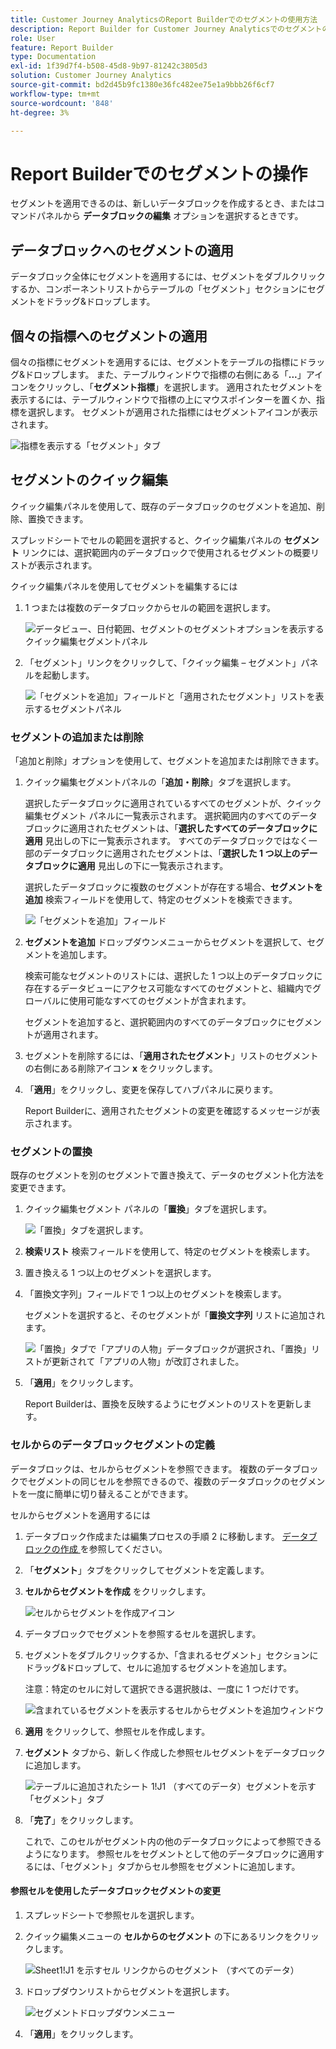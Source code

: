 ```yaml
---
title: Customer Journey AnalyticsのReport Builderでのセグメントの使用方法
description: Report Builder for Customer Journey Analyticsでのセグメントの使用方法について説明します
role: User
feature: Report Builder
type: Documentation
exl-id: 1f39d7f4-b508-45d8-9b97-81242c3805d3
solution: Customer Journey Analytics
source-git-commit: bd2d45b9fc1380e36fc482ee75e1a9bbb26f6cf7
workflow-type: tm+mt
source-wordcount: '848'
ht-degree: 3%

---
```


# Report Builderでのセグメントの操作

セグメントを適用できるのは、新しいデータブロックを作成するとき、またはコマンドパネルから **データブロックの編集** オプションを選択するときです。

## データブロックへのセグメントの適用

データブロック全体にセグメントを適用するには、セグメントをダブルクリックするか、コンポーネントリストからテーブルの「セグメント」セクションにセグメントをドラッグ&amp;ドロップします。

## 個々の指標へのセグメントの適用

個々の指標にセグメントを適用するには、セグメントをテーブルの指標にドラッグ&amp;ドロップします。 また、テーブルウィンドウで指標の右側にある「**...**」アイコンをクリックし、「**セグメント指標**」を選択します。 適用されたセグメントを表示するには、テーブルウィンドウで指標の上にマウスポインターを置くか、指標を選択します。 セグメントが適用された指標にはセグメントアイコンが表示されます。

![ 指標を表示する「セグメント」タブ ](./assets/filter_by.png)

## セグメントのクイック編集

クイック編集パネルを使用して、既存のデータブロックのセグメントを追加、削除、置換できます。

スプレッドシートでセルの範囲を選択すると、クイック編集パネルの **セグメント** リンクには、選択範囲内のデータブロックで使用されるセグメントの概要リストが表示されます。

クイック編集パネルを使用してセグメントを編集するには

1. 1 つまたは複数のデータブロックからセルの範囲を選択します。

   ![ データビュー、日付範囲、セグメントのセグメントオプションを表示するクイック編集セグメントパネル ](./assets/select_multiple_dbs.png)

1. 「セグメント」リンクをクリックして、「クイック編集 – セグメント」パネルを起動します。

   ![ 「セグメントを追加」フィールドと「適用されたセグメント」リストを表示するセグメントパネル ](./assets/quick_edit_filters.png)

### セグメントの追加または削除

「追加と削除」オプションを使用して、セグメントを追加または削除できます。

1. クイック編集セグメントパネルの「**追加・削除**」タブを選択します。

   選択したデータブロックに適用されているすべてのセグメントが、クイック編集セグメント パネルに一覧表示されます。 選択範囲内のすべてのデータブロックに適用されたセグメントは、「**選択したすべてのデータブロックに適用** 見出しの下に一覧表示されます。 すべてのデータブロックではなく一部のデータブロックに適用されたセグメントは、「**選択した 1 つ以上のデータブロックに適用** 見出しの下に一覧表示されます。

   選択したデータブロックに複数のセグメントが存在する場合、**セグメントを追加** 検索フィールドを使用して、特定のセグメントを検索できます。

   ![ 「セグメントを追加」フィールド ](./assets/add_filter.png)

1. **セグメントを追加** ドロップダウンメニューからセグメントを選択して、セグメントを追加します。

   検索可能なセグメントのリストには、選択した 1 つ以上のデータブロックに存在するデータビューにアクセス可能なすべてのセグメントと、組織内でグローバルに使用可能なすべてのセグメントが含まれます。

   セグメントを追加すると、選択範囲内のすべてのデータブロックにセグメントが適用されます。

1. セグメントを削除するには、「**適用されたセグメント**」リストのセグメントの右側にある削除アイコン **x** をクリックします。

1. 「**適用**」をクリックし、変更を保存してハブパネルに戻ります。

   Report Builderに、適用されたセグメントの変更を確認するメッセージが表示されます。

### セグメントの置換

既存のセグメントを別のセグメントで置き換えて、データのセグメント化方法を変更できます。

1. クイック編集セグメント パネルの「**置換**」タブを選択します。

   ![ 「置換」タブを選択します。](./assets/replace_filter.png)

1. **検索リスト** 検索フィールドを使用して、特定のセグメントを検索します。

1. 置き換える 1 つ以上のセグメントを選択します。

1. 「置換文字列」フィールドで 1 つ以上のセグメントを検索します。

   セグメントを選択すると、そのセグメントが「**置換文字列** リストに追加されます。

   ![ 「置換」タブで「アプリの人物」データブロックが選択され、「置換」リストが更新されて「アプリの人物」が改訂されました。](./assets/replace_screen_new.png)

1. 「**適用**」をクリックします。

   Report Builderは、置換を反映するようにセグメントのリストを更新します。

### セルからのデータブロックセグメントの定義

データブロックは、セルからセグメントを参照できます。 複数のデータブロックでセグメントの同じセルを参照できるので、複数のデータブロックのセグメントを一度に簡単に切り替えることができます。

セルからセグメントを適用するには

1. データブロック作成または編集プロセスの手順 2 に移動します。 [ データブロックの作成 ](./create-a-data-block.md) を参照してください。
1. 「**セグメント**」タブをクリックしてセグメントを定義します。
1. **セルからセグメントを作成** をクリックします。

   ![ セルからセグメントを作成アイコン ](./assets/create-filter-from-cell.png)

1. データブロックでセグメントを参照するセルを選択します。

1. セグメントをダブルクリックするか、「含まれるセグメント」セクションにドラッグ&amp;ドロップして、セルに追加するセグメントを追加します。

   注意：特定のセルに対して選択できる選択肢は、一度に 1 つだけです。

   ![ 含まれているセグメントを表示するセルからセグメントを追加ウィンドウ ](./assets/select-filters.png)

1. **適用** をクリックして、参照セルを作成します。

1. **セグメント** タブから、新しく作成した参照セルセグメントをデータブロックに追加します。

   ![ テーブルに追加されたシート 1!J1 （すべてのデータ）セグメントを示す「セグメント」タブ ](./assets/reference-cell-filter.png)

1. 「**完了**」をクリックします。

   これで、このセルがセグメント内の他のデータブロックによって参照できるようになります。 参照セルをセグメントとして他のデータブロックに適用するには、「セグメント」タブからセル参照をセグメントに追加します。

#### 参照セルを使用したデータブロックセグメントの変更

1. スプレッドシートで参照セルを選択します。

1. クイック編集メニューの **セルからのセグメント** の下にあるリンクをクリックします。

   ![Sheet1!J1 を示すセル リンクからのセグメント （すべてのデータ） ](./assets/filters-from-cell-link.png)

1. ドロップダウンリストからセグメントを選択します。

   ![ セグメントドロップダウンメニュー ](./assets/filter-drop-down.png)

1. 「**適用**」をクリックします。
